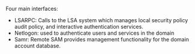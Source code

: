 Four main interfaces:

- LSARPC: Calls to the LSA system which manages local security policy audit policy, and interactive authentication services.
- Netlogon: used to authenticate users and services in the domain
- Samr: Remote SAM provides management functionality for the domain account database.